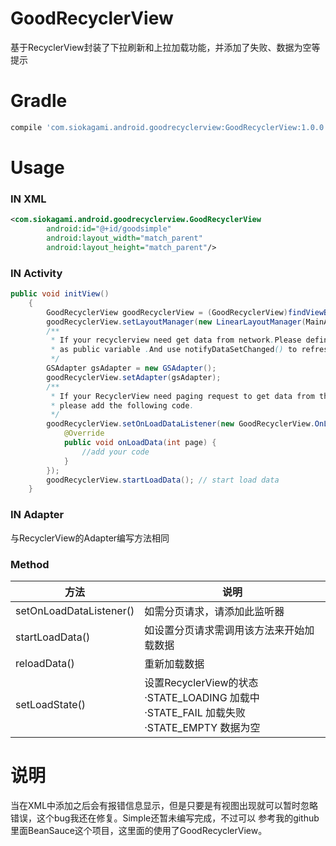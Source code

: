 # GoodRecyclerView
基于RecyclerView封装了下拉刷新和上拉加载功能，并添加了失败、数据为空等提示
# Gradle
```groovy
compile 'com.siokagami.android.goodrecyclerview:GoodRecyclerView:1.0.0'
```

# Usage
### IN XML
```xml
<com.siokagami.android.goodrecyclerview.GoodRecyclerView
        android:id="@+id/goodsimple"
        android:layout_width="match_parent"
        android:layout_height="match_parent"/>
```
### IN Activity
```java
public void initView()
    {
        GoodRecyclerView goodRecyclerView = (GoodRecyclerView)findViewById(R.id.goodsimple); //init view
        goodRecyclerView.setLayoutManager(new LinearLayoutManager(MainActivity.this));//add LayoutManager.
        /**
         * If your recyclerview need get data from network.Please define your adapter
         * as public variable .And use notifyDataSetChanged() to refresh.
         */
        GSAdapter gsAdapter = new GSAdapter();
        goodRecyclerView.setAdapter(gsAdapter);
        /**
         * If your RecyclerView need paging request to get data from the network,
         * please add the following code.
         */
        goodRecyclerView.setOnLoadDataListener(new GoodRecyclerView.OnLoadDataListener() {
            @Override
            public void onLoadData(int page) {
                //add your code
            }
        });
        goodRecyclerView.startLoadData(); // start load data
    }
```
### IN Adapter 
与RecyclerView的Adapter编写方法相同
### Method
|方法|说明|
|-------|-------|
|setOnLoadDataListener()|如需分页请求，请添加此监听器|
|startLoadData()|如设置分页请求需调用该方法来开始加载数据|
|reloadData()|重新加载数据|
|setLoadState()|设置RecyclerView的状态<br>·STATE_LOADING 加载中<br>·STATE_FAIL 加载失败<br>·STATE_EMPTY 数据为空|
# 说明
当在XML中添加之后会有报错信息显示，但是只要是有视图出现就可以暂时忽略错误，这个bug我还在修复。Simple还暂未编写完成，不过可以
参考我的github里面BeanSauce这个项目，这里面的使用了GoodRecyclerView。